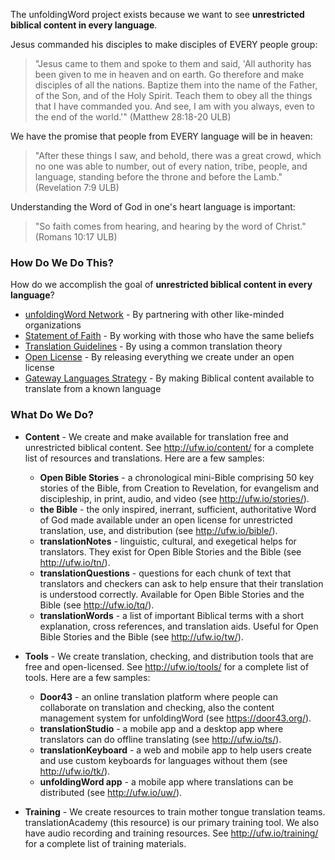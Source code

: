 
The unfoldingWord project exists because we want to see **unrestricted biblical content in every language**.

Jesus commanded his disciples to make disciples of EVERY people group:  

>"Jesus came to them and spoke to them and said, 'All authority has been given to me in heaven and on earth. Go therefore and make disciples of all the nations. Baptize them into the name of the Father, of the Son, and of the Holy Spirit. Teach them to obey all the things that I have commanded you. And see, I am with you always, even to the end of the world.'" (Matthew 28:18-20 ULB)

We have the promise that people from EVERY language will be in heaven:  

>"After these things I saw, and behold, there was a great crowd, which no one was able to number, out of every nation, tribe, people, and language, standing before the throne and before the Lamb." (Revelation 7:9 ULB)

Understanding the Word of God in one's heart language is important:  

>"So faith comes from hearing, and hearing by the word of Christ." (Romans 10:17 ULB)

### How Do We Do This?

How do we accomplish the goal of **unrestricted biblical content in every language**? 

  * [unfoldingWord Network](https://unfoldingword.org/network/) - By partnering with other like-minded organizations
  * [Statement of Faith](en/ta/intro/man/statement-of-faith) - By working with those who have the same beliefs  
  * [Translation Guidelines](en/ta/intro/man/translation-guidelines) - By using a common translation theory
  * [Open License](en/ta/intro/man/open-license) - By releasing everything we create under an open license
  * [Gateway Languages Strategy](en/ta/intro/man/gl-strategy) - By making Biblical content available to translate from a known language

### What Do We Do?

* **Content** - We create and make available for translation free and unrestricted biblical content. See http://ufw.io/content/ for a complete list of resources and translations. Here are a few samples:
    * **Open Bible Stories** - a chronological mini-Bible comprising 50 key stories of the Bible, from Creation to Revelation, for evangelism and discipleship, in print, audio, and video (see http://ufw.io/stories/).
    * **the Bible** - the only inspired, inerrant, sufficient, authoritative Word of God made available under an open license for unrestricted translation, use, and distribution (see http://ufw.io/bible/).
    * **translationNotes** - linguistic, cultural, and exegetical helps for translators. They exist for Open Bible Stories and the Bible (see http://ufw.io/tn/).
    * **translationQuestions** - questions for each chunk of text that translators and checkers can ask to help ensure that their translation is understood correctly. Available for Open Bible Stories and the Bible (see http://ufw.io/tq/).
    * **translationWords** - a list of important Biblical terms with a short explanation, cross references, and translation aids. Useful for Open Bible Stories and the Bible (see http://ufw.io/tw/).

* **Tools** - We create translation, checking, and distribution tools that are free and open-licensed. See http://ufw.io/tools/ for a complete list of tools. Here are a few samples:
    * **Door43** - an online translation platform where people can collaborate on translation and checking, also the content management system for unfoldingWord (see https://door43.org/).
    * **translationStudio** - a mobile app and a desktop app where translators can do offline translating (see http://ufw.io/ts/).
    * **translationKeyboard** - a web and mobile app to help users create and use custom keyboards for languages without them (see http://ufw.io/tk/).
    * **unfoldingWord app** - a mobile app where translations can be distributed (see http://ufw.io/uw/).

* **Training** - We create resources to train mother tongue translation teams. translationAcademy (this resource) is our primary training tool. We also have audio recording and training resources. See http://ufw.io/training/ for a complete list of training materials.